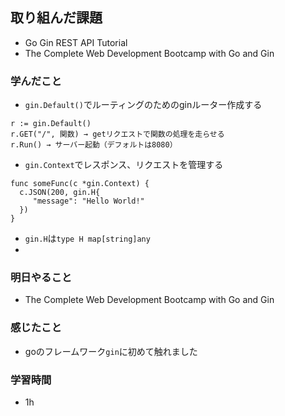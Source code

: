## 取り組んだ課題
- Go Gin REST API Tutorial
- The Complete Web Development Bootcamp with Go and Gin

### 学んだこと
- `gin.Default()`でルーティングのためのginルーター作成する
```
r := gin.Default()
r.GET("/", 関数) → getリクエストで関数の処理を走らせる
r.Run() → サーバー起動（デフォルトは8080）
```
- `gin.Context`でレスポンス、リクエストを管理する
```
func someFunc(c *gin.Context) {
  c.JSON(200, gin.H{
     "message": "Hello World!"
  })
}
```
- `gin.H`は`type H map[string]any`
- 

### 明日やること
- The Complete Web Development Bootcamp with Go and Gin


### 感じたこと
- goのフレームワーク`gin`に初めて触れました 

### 学習時間
- 1h